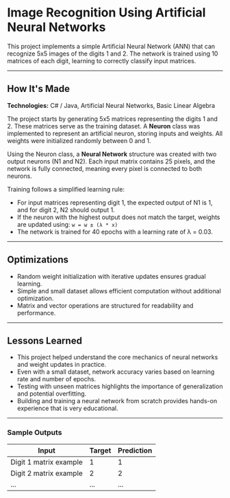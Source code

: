 # Image Recognition Using Artificial Neural Networks

This project implements a simple Artificial Neural Network (ANN) that can recognize 5x5 images of the digits 1 and 2. The network is trained using 10 matrices of each digit, learning to correctly classify input matrices.

---

## How It's Made
**Technologies:** C# / Java, Artificial Neural Networks, Basic Linear Algebra  

The project starts by generating 5x5 matrices representing the digits 1 and 2. These matrices serve as the training dataset. A **Neuron** class was implemented to represent an artificial neuron, storing inputs and weights. All weights were initialized randomly between 0 and 1.  

Using the Neuron class, a **Neural Network** structure was created with two output neurons (N1 and N2). Each input matrix contains 25 pixels, and the network is fully connected, meaning every pixel is connected to both neurons.  

Training follows a simplified learning rule:  
- For input matrices representing digit 1, the expected output of N1 is 1, and for digit 2, N2 should output 1.  
- If the neuron with the highest output does not match the target, weights are updated using: `w = w ± (λ * x)`  
- The network is trained for 40 epochs with a learning rate of λ = 0.03.

---

## Optimizations
- Random weight initialization with iterative updates ensures gradual learning.  
- Simple and small dataset allows efficient computation without additional optimization.  
- Matrix and vector operations are structured for readability and performance.

---

## Lessons Learned
- This project helped understand the core mechanics of neural networks and weight updates in practice.  
- Even with a small dataset, network accuracy varies based on learning rate and number of epochs.  
- Testing with unseen matrices highlights the importance of generalization and potential overfitting.  
- Building and training a neural network from scratch provides hands-on experience that is very educational.

---

### Sample Outputs
| Input | Target | Prediction |
|-------|--------|------------|
| Digit 1 matrix example | 1 | 1 |
| Digit 2 matrix example | 2 | 2 |
| ...   | ...    | ... |
